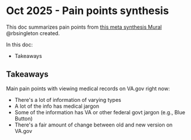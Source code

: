 # Oct 2025 - Pain points synthesis
This doc summarizes pain points from [this meta synthesis Mural](https://app.mural.co/t/departmentofveteransaffairs9999/m/departmentofveteransaffairs9999/1760730935766/a310641c58cf076dfd32b8ea9c47ac38fb3fa061) @rbsingleton created. 

In this doc:
- Takeaways

## Takeaways
Main pain points with viewing medical records on VA.gov right now: 
- There's a lot of information of varying types
- A lot of the info has medical jargon
- Some of the information has VA or other federal govt jargon (e.g., Blue Button)
- There's a fair amount of change between old and new version on VA.gov
